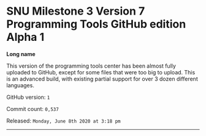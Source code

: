 # SNU Milestone 3 Version 7 Programming Tools GitHub edition Alpha 1

**Long name**

This version of the programming tools center has been almost fully uploaded to GitHub, except for some files that were too big to upload. This is an advanced build, with existing partial support for over 3 dozen different languages.

GitHub version: `1`

Commit count: `0,537`

Released: `Monday, June 8th 2020 at 3:18 pm`

***
